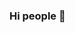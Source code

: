 ### Hi people 👋

<!--
**andriawan/andriawan** is a ✨ _special_ ✨ repository because its `README.md` (this file) appears on your GitHub profile.

Here are some ideas to get you started:

- 🔭 I’m currently working on Software House Company in Jakarta
- 🌱 I’m currently learning Javascipt stuff
- 👯 I’m looking to collaborate on interesting Open Source Project
- 🤔 I’m looking for help with my newly community @rantaudev
- 💬 Ask me about (nope). Let's just sharing
- 📫 How to reach me: Just visit my digital home andriawan.com
